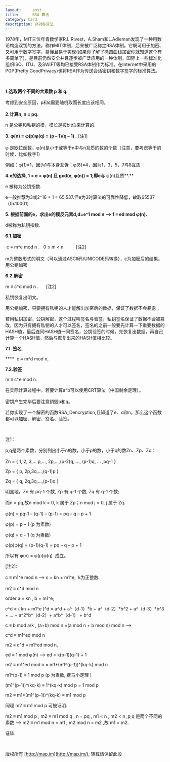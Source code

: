 ```yaml
---
layout:     post
title:      RSA 算法
category: Card
description: 非对称算法
---
```

1978年，MIT三位年青数学家R.L.Rivest，A.Sham和L.Adleman发现了一种用数论构造双钥的方法，称作MIT体制，后来被广泛称之RSA体制。它既可用于加密、又可用于数字签字，易懂且易于实现(如果你了解了椭圆曲线加密你就知道这个有多简单了)，是目前仍然安全并且逐步被广泛应用的一种体制。国际上一些标准化组织ISO、ITU、及SWIFT等均已接受RSA体制作为标准。在Internet中采用的PGP(Pretty GoodPrivacy)也将RSA作为传送会话密钥和数字签字的标准算法。

&nbsp;

**1.选取两个不同的大素数 p 和 q.**

<span style="line-height: 1.7;">考虑到安全原因，p和q需要随机取而长度应该相同。</span>

**2.计算n, n = pq.**

n 是公钥和私钥的模，模长是按bit位来计算的.

<strong style="line-height: 1.7;">3. φ(n) = φ(p)φ(q) = (p &#8211; 1)(q &#8211; 1) .</strong><span style="line-height: 1.7;"> [注1]<br /> </span>

φ 是欧拉函数，φ(n)是小于或等于n中与n互质的数的个数（注意，要考虑等于的时候，比如数字1）

例如：φ(1)=1，因为1与本身互诉；φ(8)=4，因为1，3，5，7与8互质

**4.e的选择, 1 < e < φ(n) 且 gcd(e, φ(n)) = 1;即e与** φ(n)互质**.**

e 被称为公钥指数.
  
e一般推荐为3或2^16 + 1 = 65,537.但e为3时算法的可靠性降低，故取65537（0x10001）.

**5. 根据前面的e，求出e的模反元素d,d=e^1 mod n —> 1 ≡ ed mod φ(n).**

d被称为私钥指数.

**6.1.加密**

<span style="line-height: 1.7;"> c ≡ m^e mod n .   0 ≤ m < n          [注2]</span>
  
m为整数形式的明文（可以通过ASCII码/UNICODE码转换），c为加密后的结果。用公钥加密

**6.2.解密**

m ≡ c^d mod n .      [注2]
  
私钥恢复出明文。

用公钥加密，只要拥有私钥的人才能解出加密后的数据，保证了数据不会暴露；

若用私钥加密，公钥解密，这个过程叫签名与验签，私钥签名保证了数据不会被篡改，因为只有拥有私钥的人才可以签名，签名的之前一般要先计算一下重要数据的HASH值，最后连同HASH值一同签名，公钥验签的时候，先恢复出数据，再自己计算一个HASH值，然后与恢复出来的HASH值相比较。

**7.1. 签名**

****  c ≡ m^d mod n,

**7.2.验签**

m ≡ c^e mod n.

<span style="line-height: 1.7;">在实际计算过程中，若要计算a^b可以使用CRT算法（中国剩余定理）。</span>

密钥产生完毕后要注意销毁p和q。

若你实现了一个解密的函数RSA_Dencryption,且知道了e、d和n，那么这个函数都可以加密、解密、签名、验签。

&nbsp;

注1：
  
<span style="line-height: 1.7;">p,q是两个素数，分别列出小于n的数，小于p的数，小于q的数Zn、Zp、Zq：</span>
  
Zn = { 1, 2, 3,&#8230; p,&#8230;, 2p,&#8230;,(p-2)q,&#8230;., (p-1)q, &#8230; ,pq-1 }
  
Zp = { p, 2p,3q,&#8230;,(q-1)p }
  
Zq = { q, 2q,3q,&#8230;,(p-1)q }
  
明显地，Zn 有 pq-1 个数, Zp 有 q-1 个数, Zq 有 q-1 个数;
  
而n = pq,故n mod k = 0, k 属于 Zp；<span style="line-height: 1.7;">n mod j = 0, j 属于 Zq.</span>

φ(n) = pq-1 &#8211; (q-1) &#8211; (p-1) = pq &#8211; q &#8211; p + 1
  
φ(p) = p &#8211; 1 (p 为素数)
  
φ(q) = q &#8211; 1 (q 为素数)
  
φ(p)φ(q) = (p-1)(q-1) = pq &#8211; q &#8211; p + 1

所以有 φ(n) = φ(p)φ(q)  成立。

[注2]:

<span style="line-height: 1.7;">c ≡ m1^e mod n —> c = kn + m1^e,  k为正整数.</span>

m2 ≡ c^d mod n

order a = kn , b = m1^e;
  
c^d = ( kn + m1^e )^d = a^d + a^（d-1）\*b + a^（d-2）\*b^2 + a^（d-3）\*b^3 + &#8230; + a^2\*b^（d-2）+ a*b^（d-1） + b^d
  
c ≡ b mod a/k , (a+b) mod n =(a mod n + b mod n) mod n —>
  
c^d ≡ m1^ed mod n
  
m2 ≡ c^d ≡ m1^ed mod n,
  
ed ≡ 1 mod φ(n) —> ed = k(p-1)(q-1) + 1
  
m2 ≡ m1^ed mod n = m1*(m1^(p-1))^(kq-k) mod n

m1^(p-1) ≡ 1 mod p (p 为素数, 费马小定理 )

(m1^(p-1))^(kq-k) ≡ 1^(kq-k) mod p = 1 mod p
  
m2 ≡ m1*(m1^(p-1))^(kq-k) ≡ m1 mod p
  
同理 m2 ≡ m1 mod p 可被证明.

m2 ≡ m1 mod p , m2 ≡ m1 mod q , n = pq , m1 < n , m2 < n ,p,q 是两个不同的素数 —> m2 ≡ m1 mod n = m1 , m2 mod n = m2 ,故 m1 = m2.

证毕.

&nbsp;

版权所有 [http://map.im](http://map.im/), 转载请保留此段

&nbsp;

&nbsp;